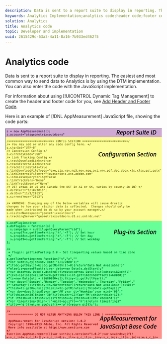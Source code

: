 ```yaml
---
description: Data is sent to a report suite to display in reporting. The easiest and most common way to send data to Analytics is by using the DTM implementation. You can also enter the code with the JavaScript implementation.
keywords: Analytics Implementation;analytics code;header code;footer code;header;footer;dynamic tag management;dtm;javascript
solution: Analytics
title: Analytics code
topic: Developer and implementation
uuid: 2615429c-63a3-4a11-8a16-7b933ed462f5
---
```


# Analytics code

Data is sent to a report suite to display in reporting. The easiest and most common way to send data to Analytics is by using the DTM implementation. You can also enter the code with the JavaScript implementation.

For information about using [!UICONTROL Dynamic Tag Management] to create the header and footer code for you, see [Add Header and Footer Code](/help/implement/c-implement-with-dtm/c-headers-footers/t-header-footer-code.md).

Here is an example of [!DNL AppMeasurement] JavaScript file, showing the code parts:

![](assets/appmeasurement-js.png)

